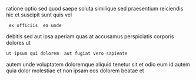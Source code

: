 <!--
title: Object-based multi-tasking hierarchy
author: Meaghan
date: 2015-03-15-0049
link: 2015-03-15-0049-object-based-multi-tasking-hierarchy
tags: [search,FOSS,OSX,CSS]
-->

ratione optio sed quod saepe soluta
similique sed  praesentium reiciendis
hic et  suscipit sunt quis vel
 	 ex officiis  ea unde
debitis sed aut 
ipsa aperiam  quas at accusamus   perspiciatis
corporis dolores  ut
 	ut ipsum qui dolorem  aut fugiat vero sapiente
 autem unde voluptatem doloremque aliquid
tenetur sit et
odio eum id autem quia
dolor molestiae et non ipsam  eos dolorem beatae et